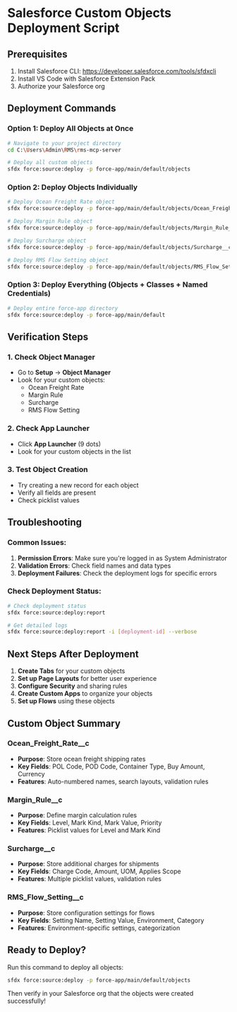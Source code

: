 # Salesforce Custom Objects Deployment Script

## Prerequisites
1. Install Salesforce CLI: https://developer.salesforce.com/tools/sfdxcli
2. Install VS Code with Salesforce Extension Pack
3. Authorize your Salesforce org

## Deployment Commands

### Option 1: Deploy All Objects at Once
```bash
# Navigate to your project directory
cd C:\Users\Admin\RMS\rms-mcp-server

# Deploy all custom objects
sfdx force:source:deploy -p force-app/main/default/objects
```

### Option 2: Deploy Objects Individually
```bash
# Deploy Ocean Freight Rate object
sfdx force:source:deploy -p force-app/main/default/objects/Ocean_Freight_Rate__c

# Deploy Margin Rule object
sfdx force:source:deploy -p force-app/main/default/objects/Margin_Rule__c

# Deploy Surcharge object
sfdx force:source:deploy -p force-app/main/default/objects/Surcharge__c

# Deploy RMS Flow Setting object
sfdx force:source:deploy -p force-app/main/default/objects/RMS_Flow_Setting__c
```

### Option 3: Deploy Everything (Objects + Classes + Named Credentials)
```bash
# Deploy entire force-app directory
sfdx force:source:deploy -p force-app/main/default
```

## Verification Steps

### 1. Check Object Manager
- Go to **Setup** → **Object Manager**
- Look for your custom objects:
  - Ocean Freight Rate
  - Margin Rule
  - Surcharge
  - RMS Flow Setting

### 2. Check App Launcher
- Click **App Launcher** (9 dots)
- Look for your custom objects in the list

### 3. Test Object Creation
- Try creating a new record for each object
- Verify all fields are present
- Check picklist values

## Troubleshooting

### Common Issues:
1. **Permission Errors**: Make sure you're logged in as System Administrator
2. **Validation Errors**: Check field names and data types
3. **Deployment Failures**: Check the deployment logs for specific errors

### Check Deployment Status:
```bash
# Check deployment status
sfdx force:source:deploy:report

# Get detailed logs
sfdx force:source:deploy:report -i [deployment-id] --verbose
```

## Next Steps After Deployment

1. **Create Tabs** for your custom objects
2. **Set up Page Layouts** for better user experience
3. **Configure Security** and sharing rules
4. **Create Custom Apps** to organize your objects
5. **Set up Flows** using these objects

## Custom Object Summary

### Ocean_Freight_Rate__c
- **Purpose**: Store ocean freight shipping rates
- **Key Fields**: POL Code, POD Code, Container Type, Buy Amount, Currency
- **Features**: Auto-numbered names, search layouts, validation rules

### Margin_Rule__c
- **Purpose**: Define margin calculation rules
- **Key Fields**: Level, Mark Kind, Mark Value, Priority
- **Features**: Picklist values for Level and Mark Kind

### Surcharge__c
- **Purpose**: Store additional charges for shipments
- **Key Fields**: Charge Code, Amount, UOM, Applies Scope
- **Features**: Multiple picklist values, validation rules

### RMS_Flow_Setting__c
- **Purpose**: Store configuration settings for flows
- **Key Fields**: Setting Name, Setting Value, Environment, Category
- **Features**: Environment-specific settings, categorization

## Ready to Deploy?

Run this command to deploy all objects:
```bash
sfdx force:source:deploy -p force-app/main/default/objects
```

Then verify in your Salesforce org that the objects were created successfully!

